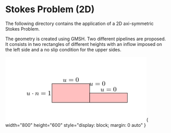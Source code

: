 # Stokes Problem (2D)

The following directory contains the application of a 2D axi-symmetric Stokes Problem. 

The geometry is created using GMSH. Two different pipelines are proposed. It consists in two rectangles of different heights with an inflow imposed on the left side and a no slip condition for the upper sides.

![Geometry](./Stokes2D.jpg){ width="800" height="600" style="display: block; margin: 0 auto" }